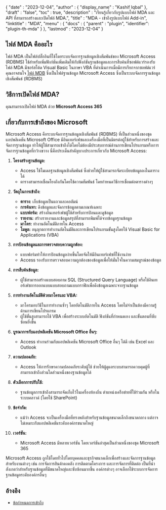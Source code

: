 {
  "date" : "2023-12-04",
  "author" : {
    "display_name" : "Kashif Iqbal"
  },
  "draft" : "false",
  "toc" : true,
  "description" : "เรียนรู้เกี่ยวกับรูปแบบไฟล์ MDA และ API ที่สามารถสร้างและเปิดไฟล์ MDA.",
  "title" : "MDA - เข้าถึงรูปแบบไฟล์ Add-in",
  "linktitle" : "MDA",
  "menu" : {
    "docs" : {
      "parent" : "plugin",
      "identifier": "plugin-th-mda"
    }
  },
  "lastmod" : "2023-12-04"
}

## ไฟล์ MDA คืออะไร

ไฟล์ MDA เป็นไฟล์ปลั๊กอินที่ใช้โดยระบบจัดการฐานข้อมูลเชิงสัมพันธ์ของ Microsoft Access (RDBMS) ใช้สำหรับเพิ่มฟังก์ชันเพิ่มเติมให้กับฟังก์ชันฐานข้อมูลและการสืบค้นที่ซอฟต์แวร์รองรับ ไฟล์ MDA มีซอร์สโค้ด Visual Basic ในภาษา VBA ที่ดำเนินการเมื่อมีการเรียกจากซอฟต์แวร์ คุณอาจสนใจ [ไฟล์ MDB](/th/database/mdb/) ซึ่งเป็นไฟล์ฐานข้อมูล Microsoft Access ซึ่งเป็นระบบจัดการฐานข้อมูลเชิงสัมพันธ์ (RDBMS)

## วิธีการเปิดไฟล์ MDA?

คุณสามารถเปิดไฟล์ MDA ด้วย **Microsoft Access 365**

## เกี่ยวกับการเข้าถึงของ Microsoft

Microsoft Access คือระบบจัดการฐานข้อมูลเชิงสัมพันธ์ (RDBMS) ที่เป็นส่วนหนึ่งของชุดแอปพลิเคชัน Microsoft Office มีอินเทอร์เฟซและเครื่องมือที่เป็นมิตรต่อผู้ใช้สำหรับการสร้างและจัดการฐานข้อมูล ทำให้ผู้ใช้สามารถเข้าถึงได้โดยไม่ต้องมีประสบการณ์ด้านการเขียนโปรแกรมหรือการจัดการฐานข้อมูลที่กว้างขวาง นี่คือประเด็นสำคัญบางประการเกี่ยวกับ Microsoft Access:

1. **โครงสร้างฐานข้อมูล:**
    - Access ใช้โมเดลฐานข้อมูลเชิงสัมพันธ์ ซึ่งช่วยให้ผู้ใช้สามารถจัดระเบียบข้อมูลลงในตารางได้
    - ตารางสามารถเชื่อมโยงถึงกันโดยใช้ความสัมพันธ์ โดยกำหนดวิธีการเชื่อมต่อตารางต่างๆ

2. **วัตถุในการเข้าถึง:**
    - **ตาราง:** เก็บข้อมูลเป็นแถวและคอลัมน์
    - **การค้นหา:** ดึงข้อมูลและจัดการข้อมูลตามเกณฑ์เฉพาะ
    - **แบบฟอร์ม:** สร้างอินเทอร์เฟซผู้ใช้สำหรับการป้อนและดูข้อมูล
    - **รายงาน:** สร้างรายงานและข้อมูลสรุปที่สามารถพิมพ์ได้จากข้อมูลฐานข้อมูล
    - **มาโคร:** ทำงานอัตโนมัติภายใน Access
    - **โมดูล:** อนุญาตการทำงานอัตโนมัติและการเขียนโปรแกรมขั้นสูงโดยใช้ Visual Basic for Applications (VBA)

3. **การป้อนข้อมูลและการตรวจสอบความถูกต้อง:**
    - แบบฟอร์มทำให้การป้อนข้อมูลง่ายขึ้นโดยจัดให้มีอินเทอร์เฟซที่ใช้งานง่าย
    - Access รองรับการตรวจสอบความถูกต้องของข้อมูลเพื่อให้มั่นใจในความสมบูรณ์ของข้อมูล

4. **การสืบค้นข้อมูล:**
    - ผู้ใช้สามารถสร้างแบบสอบถาม SQL (Structured Query Language) หรือใช้อินเทอร์เฟซการออกแบบแบบสอบถามแบบกราฟิกเพื่อดึงข้อมูลเฉพาะจากฐานข้อมูล

5. **การทำงานอัตโนมัติด้วยมาโครและ VBA:**
    - มาโครมอบวิธีในการทำงานซ้ำๆ โดยอัตโนมัติภายใน Access โดยไม่จำเป็นต้องมีความรู้ด้านการเขียนโปรแกรม
    - ผู้ใช้ขั้นสูงสามารถใช้ VBA เพื่อสร้างระบบอัตโนมัติ ฟังก์ชันที่กำหนดเอง และขั้นตอนที่ซับซ้อนยิ่งขึ้น

6. **บูรณาการกับแอปพลิเคชัน Microsoft Office อื่นๆ:**
    - Access ทำงานร่วมกับแอปพลิเคชัน Microsoft Office อื่นๆ ได้ดี เช่น Excel และ Outlook

7. **ความปลอดภัย:**
    - Access ให้การรักษาความปลอดภัยระดับผู้ใช้ ช่วยให้ผู้ดูแลระบบสามารถควบคุมผู้ที่สามารถเข้าถึงส่วนใดส่วนหนึ่งของฐานข้อมูลได้

8. **ตัวเลือกการปรับใช้:**
    - ฐานข้อมูลการเข้าถึงสามารถจัดเก็บไว้ในเครื่องท้องถิ่น ตำแหน่งเครือข่ายที่ใช้ร่วมกัน หรือในระบบคลาวด์ (โดยใช้ SharePoint)

9. **ข้อจำกัด:**
    - แม้ว่า Access จะเป็นเครื่องมือที่ทรงพลังสำหรับฐานข้อมูลขนาดเล็กถึงขนาดกลาง แต่อาจไม่เหมาะกับแอปพลิเคชันระดับองค์กรขนาดใหญ่

10. **เวอร์ชัน:**
     - Microsoft Access มีหลายเวอร์ชัน โดยเวอร์ชันล่าสุดเป็นส่วนหนึ่งของชุด Microsoft 365

Microsoft Access ถูกใช้โดยทั่วไปโดยบุคคลและธุรกิจขนาดเล็กเพื่อสร้างและจัดการฐานข้อมูลสำหรับงานต่างๆ เช่น การจัดการสินค้าคงคลัง การติดตามโครงการ และการจัดการที่ติดต่อ เป็นที่น่าสังเกตว่าสำหรับฐานข้อมูลที่มีขนาดใหญ่และซับซ้อนมากขึ้น องค์กรต่างๆ อาจเลือกใช้ระบบการจัดการฐานข้อมูลระดับองค์กรอื่นๆ

## อ้างอิง

* [ข้อกำหนดการเข้าถึง](https://support.microsoft.com/en-us/office/access-specifications-0cf3c66f-9cf2-4e32-9568-98c1025bb47c)
